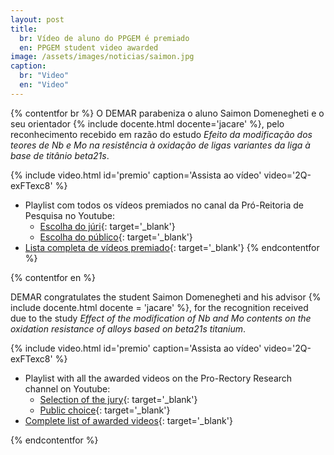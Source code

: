 ```yaml
---
layout: post
title:
  br: Vídeo de aluno do PPGEM é premiado
  en: PPGEM student video awarded
image: /assets/images/noticias/saimon.jpg
caption:
  br: "Video"
  en: "Video"
---
```


{% contentfor br %}
O DEMAR parabeniza o aluno Saimon Domenegheti e o seu orientador {% include docente.html docente='jacare' %}, pelo reconhecimento recebido em razão do estudo *Efeito da modificação dos teores de Nb e Mo na resistência à oxidação de ligas variantes da liga à base de titânio beta21s*. 

{% include video.html id='premio' caption='Assista ao vídeo' video='2Q-exFTexc8' %}

* Playlist com todos os vídeos premiados no canal da Pró-Reitoria de Pesquisa no Youtube:
    * [Escolha do júri](https://www.youtube.com/watch?v=a3OKDKnArr8&list=PLgxFaJapgYyVFjrHwaOTay35ai4t_Ie_L){: target='_blank'}
    * [Escolha do público](https://www.youtube.com/watch?v=L1wQz9SumpA&list=PLgxFaJapgYyUbVuA4d5GDI28_e_EPjDa9){: target='_blank'}
* [Lista completa de vídeos premiado](http://www.fsp.usp.br/site/wp-content/uploads/2021/04/Vencedores-Flash-Talks-Pagina1.pdf){: target='_blank'}
{% endcontentfor %}

{% contentfor en %}

DEMAR congratulates the student Saimon Domenegheti and his advisor {% include docente.html docente = 'jacare' %}, for the recognition received due to the study *Effect of the modification of Nb and Mo contents on the oxidation resistance of alloys based on beta21s titanium*.

{% include video.html id='premio' caption='Assista ao vídeo' video='2Q-exFTexc8' %}

* Playlist with all the awarded videos on the Pro-Rectory Research channel on Youtube:
    * [Selection of the jury](https://www.youtube.com/watch?v=a3OKDKnArr8&list=PLgxFaJapgYyVFjrHwaOTay35ai4t_Ie_L){: target='_blank'}
    * [Public choice](https://www.youtube.com/watch?v=L1wQz9SumpA&list=PLgxFaJapgYyUbVuA4d5GDI28_e_EPjDa9){: target='_blank'}
* [Complete list of awarded videos](http://www.fsp.usp.br/site/wp-content/uploads/2021/04/Vencedores-Flash-Talks-Pagina1.pdf){: target='_blank'}

{% endcontentfor %}
 
